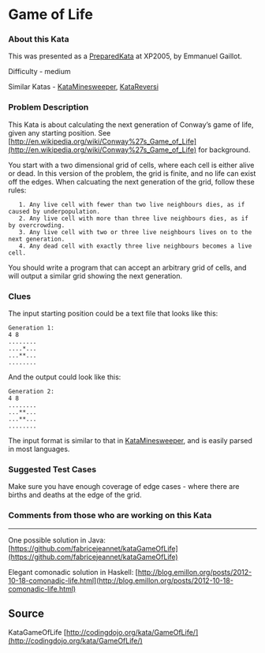 # Game of Life

### About this Kata

This was presented as a [PreparedKata](http://codingdojo.org/PreparedKata) at XP2005, by Emmanuel Gaillot.

Difficulty - medium

Similar Katas - [KataMinesweeper](http://codingdojo.org/kata/Minesweeper), [KataReversi](http://codingdojo.org/kata/Reversi)

### Problem Description

This Kata is about calculating the next generation of Conway’s game of life, given any starting position. See [http://en.wikipedia.org/wiki/Conway%27s_Game_of_Life](http://en.wikipedia.org/wiki/Conway%27s_Game_of_Life) for background.

You start with a two dimensional grid of cells, where each cell is either alive or dead. In this version of the problem, the grid is finite, and no life can exist off the edges. When calcuating the next generation of the grid, follow these rules:

```
   1. Any live cell with fewer than two live neighbours dies, as if caused by underpopulation.
   2. Any live cell with more than three live neighbours dies, as if by overcrowding.
   3. Any live cell with two or three live neighbours lives on to the next generation.
   4. Any dead cell with exactly three live neighbours becomes a live cell.
```

You should write a program that can accept an arbitrary grid of cells, and will output a similar grid showing the next generation.

### Clues

The input starting position could be a text file that looks like this:

```
Generation 1:
4 8
........
....*...
...**...
........
```

And the output could look like this:

```
Generation 2:
4 8
........
...**...
...**...
........
```

The input format is similar to that in [KataMinesweeper](http://codingdojo.org/kata/Minesweeper), and is easily parsed in most languages.

### Suggested Test Cases 

Make sure you have enough coverage of edge cases - where there are births and deaths at the edge of the grid.

### Comments from those who are working on this Kata

----

One possible solution in Java: [https://github.com/fabricejeannet/kataGameOfLife](https://github.com/fabricejeannet/kataGameOfLife)

Elegant comonadic solution in Haskell: [http://blog.emillon.org/posts/2012-10-18-comonadic-life.html](http://blog.emillon.org/posts/2012-10-18-comonadic-life.html)

## Source

KataGameOfLife [http://codingdojo.org/kata/GameOfLife/](http://codingdojo.org/kata/GameOfLife/)

